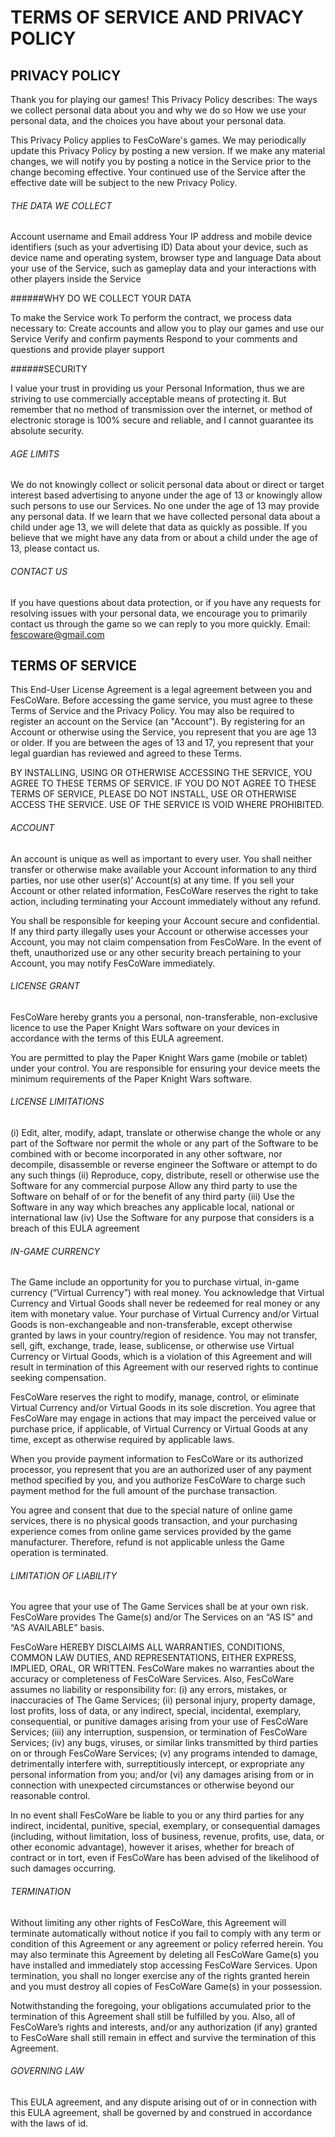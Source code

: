 
# TERMS OF SERVICE AND PRIVACY POLICY


## PRIVACY POLICY

Thank you for playing our games! This Privacy Policy describes:
The ways we collect personal data about you and why we do so
How we use your personal data, and the choices you have about your personal data.

This Privacy Policy applies to FesCoWare's games. We may periodically update this Privacy Policy by posting a new version. If we make any material changes, we will notify you by posting a notice in the Service prior to the change becoming effective. Your continued use of the Service after the effective date will be subject to the new Privacy Policy.


###### THE DATA WE COLLECT

Account username and Email address
Your IP address and mobile device identifiers (such as your advertising ID)
Data about your device, such as device name and operating system, browser type and language
Data about your use of the Service, such as gameplay data and your interactions with other players inside the Service


######WHY DO WE COLLECT YOUR DATA

To make the Service work
To perform the contract, we process data necessary to:
Create accounts and allow you to play our games and use our Service
Verify and confirm payments
Respond to your comments and questions and provide player support


######SECURITY

I value your trust in providing us your Personal Information, thus we are striving to use commercially acceptable means of protecting it. But remember that no method of transmission over the internet, or method of electronic storage is 100% secure and reliable, and I cannot guarantee its absolute security.


###### AGE LIMITS

We do not knowingly collect or solicit personal data about or direct or target interest based advertising to anyone under the age of 13 or knowingly allow such persons to use our Services. No one under the age of 13 may provide any personal data. If we learn that we have collected personal data about a child under age 13, we will delete that data as quickly as possible. If you believe that we might have any data from or about a child under the age of 13, please contact us.


###### CONTACT US

If you have questions about data protection, or if you have any requests for resolving issues with your personal data, we encourage you to primarily contact us through the game so we can reply to you more quickly.
Email: fescoware@gmail.com




## TERMS OF SERVICE


This End-User License Agreement is a legal agreement between you and FesCoWare.
Before accessing the game service, you must agree to these Terms of Service and the Privacy Policy. You may also be required to register an account on the Service (an "Account"). By registering for an Account or otherwise using the Service, you represent that you are age 13 or older. If you are between the ages of 13 and 17, you represent that your legal guardian has reviewed and agreed to these Terms. 

BY INSTALLING, USING OR OTHERWISE ACCESSING THE SERVICE, YOU AGREE TO THESE TERMS OF SERVICE. IF YOU DO NOT AGREE TO THESE TERMS OF SERVICE, PLEASE DO NOT INSTALL, USE OR OTHERWISE ACCESS THE SERVICE. USE OF THE SERVICE IS VOID WHERE PROHIBITED.


###### ACCOUNT

An account is unique as well as important to every user. 
You shall neither transfer or otherwise make available your Account information to any third parties, nor use other user(s)’ Account(s) at any time. 
If you sell your Account or other related information, FesCoWare reserves the right to take action, including terminating your Account immediately without any refund.

You shall be responsible for keeping your Account secure and confidential. If any third party illegally uses your Account or otherwise accesses your Account, you may not claim compensation from FesCoWare. In the event of theft, unauthorized use or any other security breach pertaining to your Account, you may notify FesCoWare immediately.


###### LICENSE GRANT

FesCoWare hereby grants you a personal, non-transferable, non-exclusive licence to use the Paper Knight Wars software on your devices in accordance with the terms of this EULA agreement.

You are permitted to play the Paper Knight Wars game (mobile or tablet) under your control. You are responsible for ensuring your device meets the minimum requirements of the Paper Knight Wars software.


###### LICENSE LIMITATIONS

(i) Edit, alter, modify, adapt, translate or otherwise change the whole or any part of the Software nor permit the whole or any part of the Software to be combined with or become incorporated in any other software, nor decompile, disassemble or reverse engineer the Software or attempt to do any such things
(ii) Reproduce, copy, distribute, resell or otherwise use the Software for any commercial purpose
Allow any third party to use the Software on behalf of or for the benefit of any third party
(iii) Use the Software in any way which breaches any applicable local, national or international law
(iv) Use the Software for any purpose that considers is a breach of this EULA agreement


###### IN-GAME CURRENCY

The Game include an opportunity for you to purchase virtual, in-game currency (“Virtual Currency”) with real money. 
You acknowledge that Virtual Currency and Virtual Goods shall never be redeemed for real money or any item with monetary value. 
Your purchase of Virtual Currency and/or Virtual Goods is non-exchangeable and non-transferable, except otherwise granted by laws in your country/region of residence. You may not transfer, sell, gift, exchange, trade, lease, sublicense, or otherwise use Virtual Currency or Virtual Goods, which is a violation of this Agreement and will result in termination of this Agreement with our reserved rights to continue seeking compensation.

FesCoWare reserves the right to modify, manage, control, or eliminate Virtual Currency and/or Virtual Goods in its sole discretion. You agree that FesCoWare may engage in actions that may impact the perceived value or purchase price, if applicable, of Virtual Currency or Virtual Goods at any time, except as otherwise required by applicable laws.

When you provide payment information to FesCoWare or its authorized processor, you represent that you are an authorized user of any payment method specified by you, and you authorize FesCoWare to charge such payment method for the full amount of the purchase transaction.

You agree and consent that due to the special nature of online game services, there is no physical goods transaction, and your purchasing experience comes from online game services provided by the game manufacturer. Therefore, refund is not applicable unless the Game operation is terminated.


###### LIMITATION OF LIABILITY

You agree that your use of The Game Services shall be at your own risk. FesCoWare provides The Game(s) and/or The Services on an “AS IS” and “AS AVAILABLE” basis. 

FesCoWare HEREBY DISCLAIMS ALL WARRANTIES, CONDITIONS, COMMON LAW DUTIES, AND REPRESENTATIONS, EITHER EXPRESS, IMPLIED, ORAL, OR WRITTEN. FesCoWare makes no warranties about the accuracy or completeness of FesCoWare Services. Also, FesCoWare assumes no liability or responsibility for: 
(i) any errors, mistakes, or inaccuracies of The Game Services; 
(ii) personal injury, property damage, lost profits, loss of data, or any indirect, special, incidental, exemplary, consequential, or punitive damages arising from your use of FesCoWare Services; 
(iii) any interruption, suspension, or termination of FesCoWare Services; 
(iv) any bugs, viruses, or similar links transmitted by third parties on or through FesCoWare Services; 
(v) any programs intended to damage, detrimentally interfere with, surreptitiously intercept, or expropriate any personal information from you; and/or (vi) any damages arising from or in connection with unexpected circumstances or otherwise beyond our reasonable control.

In no event shall FesCoWare be liable to you or any third parties for any indirect, incidental, punitive, special, exemplary, or consequential damages (including, without limitation, loss of business, revenue, profits, use, data, or other economic advantage), however it arises, whether for breach of contract or in tort, even if FesCoWare has been advised of the likelihood of such damages occurring.


###### TERMINATION

Without limiting any other rights of FesCoWare, this Agreement will terminate automatically without notice if you fail to comply with any term or condition of this Agreement or any agreement or policy referred herein. You may also terminate this Agreement by deleting all FesCoWare Game(s) you have installed and immediately stop accessing FesCoWare Services. Upon termination, you shall no longer exercise any of the rights granted herein and you must destroy all copies of FesCoWare Game(s) in your possession.

Notwithstanding the foregoing, your obligations accumulated prior to the termination of this Agreement shall still be fulfilled by you. Also, all of FesCoWare’s rights and interests, and/or any authorization (if any) granted to FesCoWare shall still remain in effect and survive the termination of this Agreement.

###### GOVERNING LAW

This EULA agreement, and any dispute arising out of or in connection with this EULA agreement, shall be governed by and construed in accordance with the laws of id.
